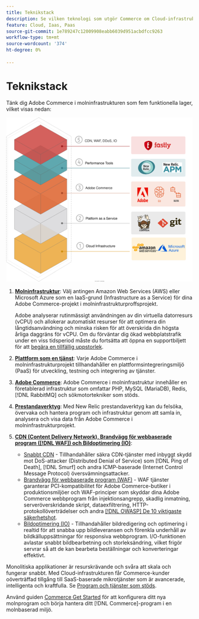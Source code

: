 ```yaml
---
title: Teknikstack
description: Se vilken teknologi som utgör Commerce om Cloud-infrastrukturen.
feature: Cloud, Iaas, Paas
source-git-commit: 1e789247c12009908eabb6039d951acbdfcc9263
workflow-type: tm+mt
source-wordcount: '374'
ht-degree: 0%

---
```


# Teknikstack

Tänk dig Adobe Commerce i molninfrastrukturen som fem funktionella lager, vilket visas nedan:

![Molnhög](../../assets/CloudStack.svg)

1. [**Molninfrastruktur**](pro-architecture.md): Välj antingen Amazon Web Services (AWS) eller Microsoft Azure som en IaaS-grund (Infrastructure as a Service) för dina Adobe Commerce-projekt i molninfrastrukturproffsprojekt.

   Adobe analyserar rutinmässigt användningen av din virtuella datorresurs (vCPU) och allokerar automatiskt resurser för att optimera din långtidsanvändning och minska risken för att överskrida din högsta årliga daggräns för vCPU. Om du förväntar dig ökad webbplatstrafik under en viss tidsperiod måste du fortsätta att öppna en supportbiljett för att [begära en tillfällig uppstorlek](https://experienceleague.adobe.com/docs/commerce-knowledge-base/kb/how-to/how-to-request-temporary-magento-upsize.html?lang=sv-SE).

1. [**Plattform som en tjänst**](cloud-architecture.md): Varje Adobe Commerce i molninfrastrukturprojekt tillhandahåller en plattformsintegreringsmiljö (PaaS) för utveckling, testning och integrering av tjänster.
1. [**Adobe Commerce**](../project/overview.md): Adobe Commerce i molninfrastruktur innehåller en företablerad infrastruktur som omfattar PHP, MySQL (MariaDB), Redis, [!DNL RabbitMQ] och sökmotortekniker som stöds.
1. [**Prestandaverktyg**](../monitor/new-relic-service.md): Med New Relic prestandaverktyg kan du felsöka, övervaka och hantera program och infrastruktur genom att samla in, analysera och visa data från Adobe Commerce i molninfrastrukturprojekt.
1. [**CDN (Content Delivery Network), Brandvägg för webbaserade program ([!DNL WAF]) och Bildoptimering (IO)**](../cdn/fastly.md):

   * [Snabbt CDN](../cdn/fastly.md#ddos-protection) - Tillhandahåller säkra CDN-tjänster med inbyggt skydd mot DoS-attacker (Distributed Denial of Service) som [!DNL Ping of Death], [!DNL Smurf] och andra ICMP-baserade (Internet Control Message Protocol) översvämningsattacker.
   * [Brandvägg för webbaserade program (WAF)](../cdn/fastly-waf-service.md) - WAF tjänster garanterar PCI-kompatibilitet för Adobe Commerce-butiker i produktionsmiljöer och WAF-principer som skyddar dina Adobe Commerce webbprogram från injektionsangrepp, skadlig inmatning, serveröverskridande skript, dataexfiltrering, HTTP-protokollöverträdelser och andra [[!DNL OWASP] De 10 viktigaste säkerhetshot](https://owasp.org/www-project-top-ten/).
   * [Bildoptimering (IO)](../cdn/fastly-image-optimization.md) - Tillhandahåller bildredigering och optimering i realtid för att snabba upp bildleveransen och förenkla underhåll av bildkälluppsättningar för responsiva webbprogram. I/O-funktionen avlastar snabbt bildbearbetning och storleksändring, vilket frigör servrar så att de kan bearbeta beställningar och konverteringar effektivt.

Monolitiska applikationer är resurskrävande och svåra att skala och fungerar snabbt. Med Cloud-infrastrukturen får Commerce-kunder oöverträffad tillgång till SaaS-baserade mikrotjänster som är avancerade, intelligenta och kraftfulla. Se [Program och tjänster som stöds](cloud-architecture.md#supported-software-and-services).

Använd guiden [Commerce Get Started](../../get-started/overview.md) för att konfigurera ditt nya molnprogram och börja hantera ditt [!DNL Commerce]-program i en molnbaserad miljö.
